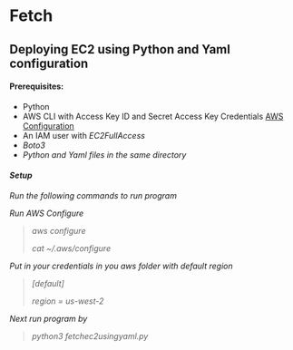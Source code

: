 # Fetch
Deploying EC2 using Python and Yaml configuration
-----------------------------------------------------
<h4>Prerequisites:</h4>
<ul>
  <li>Python</li>
  <li>AWS CLI with Access Key ID and Secret Access Key Credentials <a href="https://docs.aws.amazon.com/cli/latest/userguide/cli-configure-quickstart.html">AWS Configuration</a></li>
  <li>An IAM user with <em>EC2FullAccess<em></li>
  <li>Boto3</li>
  <li>Python and Yaml files in the same directory</li>
</ul>
    
<h4>Setup</h4>
Run the following commands to run program<br>
    
Run AWS Configure
   >aws configure
   >
   >cat ~/.aws/configure
    
Put in your credentials in you aws folder with default region
   >[default]
   >
   >region = us-west-2
    
Next run program by
   > python3 fetchec2usingyaml.py
